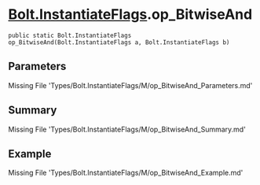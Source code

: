 # [Bolt.InstantiateFlags](Types/Bolt.InstantiateFlags.md).op_BitwiseAnd
`public static Bolt.InstantiateFlags op_BitwiseAnd(Bolt.InstantiateFlags a, Bolt.InstantiateFlags b)`
## Parameters
Missing File 'Types/Bolt.InstantiateFlags/M/op_BitwiseAnd_Parameters.md'
## Summary
Missing File 'Types/Bolt.InstantiateFlags/M/op_BitwiseAnd_Summary.md'
## Example
Missing File 'Types/Bolt.InstantiateFlags/M/op_BitwiseAnd_Example.md'
